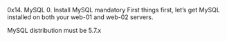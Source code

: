 0x14. MySQL
0. Install MySQL
mandatory
First things first, let’s get MySQL installed on both your web-01 and web-02 servers.

MySQL distribution must be 5.7.x
